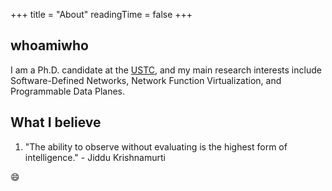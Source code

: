 +++
title = "About"
readingTime = false
+++

## whoamiwho
I am a Ph.D. candidate at the [USTC](https://en.ustc.edu.cn/), and my main research interests include Software-Defined Networks, Network Function Virtualization, and Programmable Data Planes.


## What I believe 
1. "The ability to observe without evaluating is the highest form of intelligence." - Jiddu Krishnamurti

:smile:

